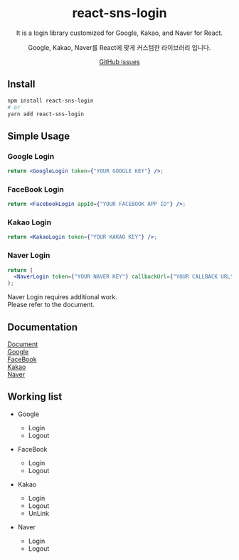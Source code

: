<div align="center">
  <h1>react-sns-login</h1>
  <p>It is a login library customized for Google, Kakao, and Naver for React.</p>
  <p>Google, Kakao, Naver를 React에 맞게 커스텀한 라이브러리 입니다.</p>
  <p>
    <a href="https://github.com/SeoJaeWan/react-sns-login/issues">GitHub issues</a>
  </p>
</div>

## Install

```bash
npm install react-sns-login
# or
yarn add react-sns-login
```

## Simple Usage

### Google Login

```jsx live
return <GoogleLogin token={"YOUR GOOGLE KEY"} />;
```

### FaceBook Login

```jsx live
return <FacebookLogin appId={"YOUR FACEBOOK APP ID"} />;
```

### Kakao Login

```jsx live
return <KakaoLogin token={"YOUR KAKAO KEY"} />;
```

### Naver Login

```jsx live
return (
  <NaverLogin token={"YOUR NAVER KEY"} callbackUrl={"YOUR CALLBACK URL"} />;
);
```

Naver Login requires additional work.
<br/>
Please refer to the document.

## Documentation

<a href="https://seojaewan.github.io/react-sns-login/">Document</a><br/>
<a href="https://seojaewan.github.io/react-sns-login/FaceBook">Google</a><br/>
<a href="https://seojaewan.github.io/react-sns-login/Google">FaceBook</a><br/>
<a href="https://seojaewan.github.io/react-sns-login/Kakao">Kakao</a><br/>
<a href="https://seojaewan.github.io/react-sns-login/Naver">Naver</a>

## Working list

- Google

  - Login
  - Logout

- FaceBook

  - Login
  - Logout

- Kakao

  - Login
  - Logout
  - UnLink

- Naver

  - Login
  - Logout
